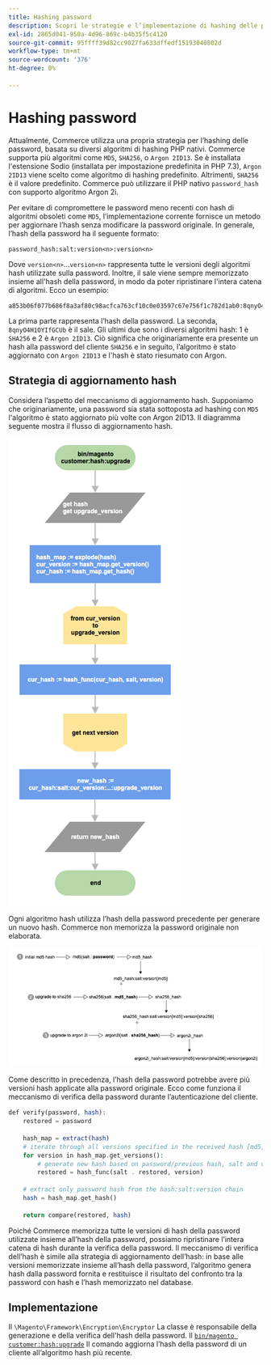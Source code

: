 ```yaml
---
title: Hashing password
description: Scopri le strategie e l’implementazione di hashing delle password.
exl-id: 2865d041-950a-4d96-869c-b4b35f5c4120
source-git-commit: 95ffff39d82cc9027fa633dffedf15193040802d
workflow-type: tm+mt
source-wordcount: '376'
ht-degree: 0%

---
```


# Hashing password

Attualmente, Commerce utilizza una propria strategia per l’hashing delle password, basata su diversi algoritmi di hashing PHP nativi. Commerce supporta più algoritmi come `MD5`, `SHA256`, o `Argon 2ID13`. Se è installata l&#39;estensione Sodio (installata per impostazione predefinita in PHP 7.3), `Argon 2ID13` viene scelto come algoritmo di hashing predefinito. Altrimenti, `SHA256` è il valore predefinito. Commerce può utilizzare il PHP nativo `password_hash` con supporto algoritmo Argon 2i.

Per evitare di compromettere le password meno recenti con hash di algoritmi obsoleti come `MD5`, l’implementazione corrente fornisce un metodo per aggiornare l’hash senza modificare la password originale. In generale, l’hash della password ha il seguente formato:

```text
password_hash:salt:version<n>:version<n>
```

Dove `version<n>`...`version<n>` rappresenta tutte le versioni degli algoritmi hash utilizzate sulla password. Inoltre, il sale viene sempre memorizzato insieme all&#39;hash della password, in modo da poter ripristinare l&#39;intera catena di algoritmi. Ecco un esempio:

```text
a853b06f077b686f8a3af80c98acfca763cf10c0e03597c67e756f1c782d1ab0:8qnyO4H1OYIfGCUb:1:2
```

La prima parte rappresenta l’hash della password. La seconda, `8qnyO4H1OYIfGCUb` è il sale. Gli ultimi due sono i diversi algoritmi hash: 1 è `SHA256` e 2 è `Argon 2ID13`. Ciò significa che originariamente era presente un hash alla password del cliente `SHA256` e in seguito, l’algoritmo è stato aggiornato con `Argon 2ID13` e l&#39;hash è stato riesumato con Argon.

## Strategia di aggiornamento hash

Considera l’aspetto del meccanismo di aggiornamento hash. Supponiamo che originariamente, una password sia stata sottoposta ad hashing con `MD5` l&#39;algoritmo è stato aggiornato più volte con Argon 2ID13. Il diagramma seguente mostra il flusso di aggiornamento hash.

![Flusso di lavoro di aggiornamento hash](../../assets/configuration/hash-upgrade-algorithm.png)

Ogni algoritmo hash utilizza l’hash della password precedente per generare un nuovo hash. Commerce non memorizza la password originale non elaborata.

![Strategia di aggiornamento hash](../../assets/configuration/hash-upgrade-strategy.png)

Come descritto in precedenza, l’hash della password potrebbe avere più versioni hash applicate alla password originale.
Ecco come funziona il meccanismo di verifica della password durante l’autenticazione del cliente.

```php
def verify(password, hash):
    restored = password

    hash_map = extract(hash)
    # iterate through all versions specified in the received hash [md5, sha256, argon2id13]
    for version in hash_map.get_versions():
        # generate new hash based on password/previous hash, salt and version
        restored = hash_func(salt . restored, version)

    # extract only password hash from the hash:salt:version chain
    hash = hash_map.get_hash()

    return compare(restored, hash)
```

Poiché Commerce memorizza tutte le versioni di hash della password utilizzate insieme all’hash della password, possiamo ripristinare l’intera catena di hash durante la verifica della password. Il meccanismo di verifica dell’hash è simile alla strategia di aggiornamento dell’hash: in base alle versioni memorizzate insieme all’hash della password, l’algoritmo genera hash dalla password fornita e restituisce il risultato del confronto tra la password con hash e l’hash memorizzato nel database.

## Implementazione

Il `\Magento\Framework\Encryption\Encryptor` La classe è responsabile della generazione e della verifica dell&#39;hash della password. Il [`bin/magento customer:hash:upgrade`](https://devdocs.magento.com/guides/v2.4/reference/cli/magento.html#customerhashupgrade) Il comando aggiorna l’hash della password di un cliente all’algoritmo hash più recente.
